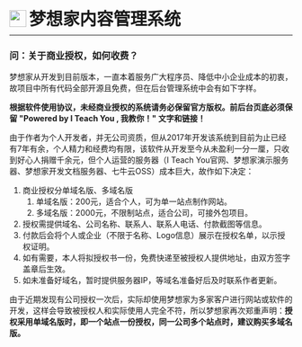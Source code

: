 <div style="display: flex;">
	<img src="https://oss.iteachyou.cc/logo.png" height="30" />
	<div style="margin-left: 5px; font-size: 30px; line-height: 30px; font-weight: bold;">梦想家内容管理系统</div>
</div>

----------
### 问：关于商业授权，如何收费？
梦想家从开发到目前版本，一直本着服务广大程序员、降低中小企业成本的初衷，故项目中所有代码全部开源且免费，但在后台管理系统中会有如下字样。

**根据软件使用协议，未经商业授权的系统请务必保留官方版权。前后台页底必须保留 "Powered by I Teach You , 我教你！" 文字和链接！**

由于作者为个人开发者，并无公司资质，但从2017年开发该系统到目前为止已经有7年有余，个人精力和经费均有限，该软件从开发至今从未盈利一分一厘，只收到好心人捐赠千余元，但个人运营的服务器（I Teach You官网、梦想家演示服务器、梦想家开发文档服务器、七牛云OSS）成本巨大，故作如下决定：

1. 商业授权分单域名版、多域名版
   1. 单域名版：200元，适合个人，可为单一站点制作网站。
   2. 多域名版：2000元，不限制站点，适合公司，可接外包项目。
2. 授权需提供域名、公司名称、联系人、联系人电话、付款截图等信息。
3. 付款后会将个人或企业（不限于名称、Logo信息）展示在授权名单，以示授权证明。
4. 如有需要，本人将拟授权书一份，免费快递至被授权人提供地址，由双方签字盖章后生效。
5. 如未准备好域名，暂时提供服务器IP，等域名准备好后及时联系作者更新。

由于近期发现有公司授权一次后，实际却使用梦想家为多家客户进行网站或软件的开发，这样会导致被授权人和实际使用人完全不符，所以梦想家再次郑重声明：**授权采用单域名版时，即一个站点一份授权，同一公司多个站点时，建议购买多域名版。** 